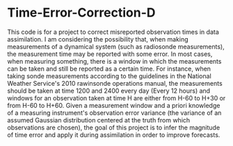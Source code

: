 # Time-Error-Correction-D
This code is for a project to correct misreported observation times in data assimilation. 
I am considering the possibility that, when making measurements of a dynamical system (such as radiosonde measurements), the measurement time may be reported with some error. In most cases, when measuring something, there is a window in which the measurements can be taken and still be reported as a certain time. For instance, when taking sonde measurements according to the guidelines in the National Weather Service's 2010 rawinsonde operations manual, the measurements should be taken at time 1200 and 2400 every day (Every 12 hours) and windows for an observation taken at time H are either from H-60 to H+30 or from H-60 to H+60. Given a measurement window and a priori knowledge of a measuring instrument's observation error variance (the variance of an assumed Gaussian distribution centered at the truth from which observations are chosen), the goal of this project is to infer the magnitude of time error and apply it during assimilation in order to improve forecasts.

